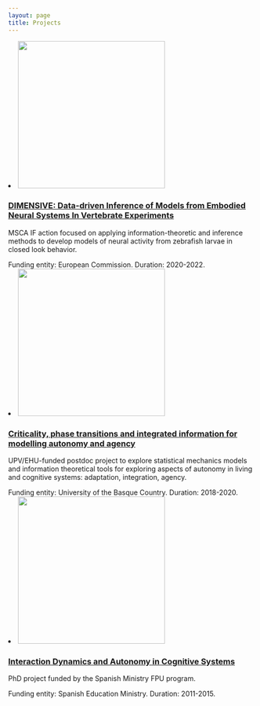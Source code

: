 ```yaml
---
layout: page
title: Projects
---
```



<li itemscope>
    <a href="/projects/msca.html"><img src="{{ site.github.url }}/assets/img/dimensive-sussex.png" height="300"></a>
  <h3>
    <a href="/projects/msca.html">DIMENSIVE: Data-driven Inference of Models from Embodied Neural Systems In Vertebrate Experiments</a>
  </h3>
  <p> MSCA IF action focused on applying information-theoretic and inference methods to develop models of neural activity from zebrafish larvae in closed look behavior.</p>
  <span class="post-date">
     Funding entity: European Commission. Duration: 2020-2022.
  </span>
</li>

<li itemscope>
    <a href="/projects/ehu.html"><img src="{{ site.github.url }}/assets/img/ehu-project.png" height="300"></a>
  <h3>
    <a href="/projects/ehu.html">Criticality, phase transitions and integrated information for modelling autonomy and agency</a>
  </h3>
  <p> UPV/EHU-funded postdoc project to explore statistical mechanics models and information theoretical tools for exploring aspects of autonomy in living and cognitive systems: adaptation, integration, agency.</p>
  <span class="post-date">
     Funding entity: University of the Basque Country. Duration: 2018-2020.
  </span>
</li>

<li itemscope>
    <a href="/projects/phd.html"><img src="{{ site.github.url }}/assets/img/uz-project.png" height="300"></a>
  <h3>
    <a href="/projects/phd.html">Interaction Dynamics and Autonomy in Cognitive Systems</a>
  </h3>
  <p> PhD project funded by the Spanish Ministry FPU program.</p>
  <span class="post-date">
     Funding entity: Spanish Education Ministry. Duration: 2011-2015.
  </span>
</li>
